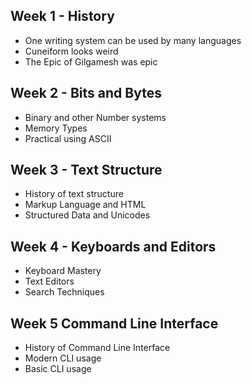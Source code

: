 ## Week 1 - History
- One writing system can be used by many languages
- Cuneiform looks weird
- The Epic of Gilgamesh was epic
## Week 2 - Bits and Bytes
- Binary and other Number systems
- Memory Types
- Practical using ASCII
## Week 3 - Text Structure
- History of text structure
- Markup Language and HTML
- Structured Data and Unicodes
## Week 4 - Keyboards and Editors
- Keyboard Mastery
- Text Editors
- Search Techniques
## Week 5 Command Line Interface
- History of Command Line Interface
- Modern CLI usage
- Basic CLI usage
